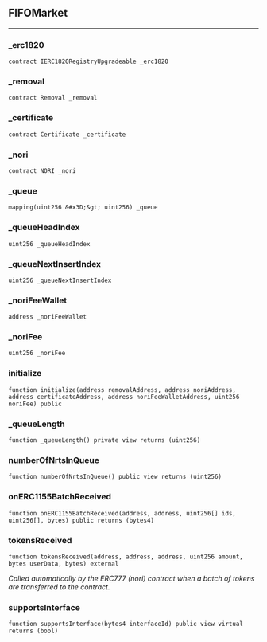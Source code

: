 ## FIFOMarket







---

### _erc1820

```solidity
contract IERC1820RegistryUpgradeable _erc1820
```






### _removal

```solidity
contract Removal _removal
```






### _certificate

```solidity
contract Certificate _certificate
```






### _nori

```solidity
contract NORI _nori
```






### _queue

```solidity
mapping(uint256 &#x3D;&gt; uint256) _queue
```






### _queueHeadIndex

```solidity
uint256 _queueHeadIndex
```






### _queueNextInsertIndex

```solidity
uint256 _queueNextInsertIndex
```






### _noriFeeWallet

```solidity
address _noriFeeWallet
```






### _noriFee

```solidity
uint256 _noriFee
```






### initialize

```solidity
function initialize(address removalAddress, address noriAddress, address certificateAddress, address noriFeeWalletAddress, uint256 noriFee) public
```






### _queueLength

```solidity
function _queueLength() private view returns (uint256)
```






### numberOfNrtsInQueue

```solidity
function numberOfNrtsInQueue() public view returns (uint256)
```






### onERC1155BatchReceived

```solidity
function onERC1155BatchReceived(address, address, uint256[] ids, uint256[], bytes) public returns (bytes4)
```






### tokensReceived

```solidity
function tokensReceived(address, address, address, uint256 amount, bytes userData, bytes) external
```



_Called automatically by the ERC777 (nori) contract when a batch of tokens are transferred to the contract._



### supportsInterface

```solidity
function supportsInterface(bytes4 interfaceId) public view virtual returns (bool)
```








